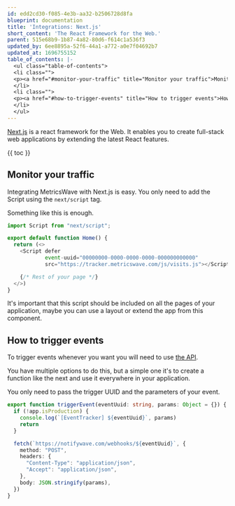 ```yaml
---
id: edd2cd30-f085-4e3b-aa32-b2506728d8fa
blueprint: documentation
title: 'Integrations: Next.js'
short_content: 'The React Framework for the Web.'
parent: 515e68b9-1b87-4a82-80d6-f614c1a536f3
updated_by: 6ee8895a-52f6-44a1-a772-a0e7f04692b7
updated_at: 1696755152
table_of_contents: |-
  <ul class="table-of-contents">
  <li class="">
  <p><a href="#monitor-your-traffic" title="Monitor your traffic">Monitor your traffic</a></p>
  </li>
  <li class="">
  <p><a href="#how-to-trigger-events" title="How to trigger events">How to trigger events</a></p>
  </li>
  </ul>
---
```

[Next.js](https://nextjs.org/) is a react framework for the Web. It enables you to create full-stack web applications by
extending the latest React features.

{{ toc }}

## Monitor your traffic

Integrating MetricsWave with Next.js is easy. You only need to add the Script using the `next/script` tag.

Something like this is enough.

```typescript
import Script from "next/script";

export default function Home() {
  return (<>
    <Script defer
            event-uuid="00000000-0000-0000-0000-000000000000"
            src="https://tracker.metricswave.com/js/visits.js"></Script>

    {/* Rest of your page */}
  </>)
}
```

It's important that this script should be included on all the pages of your application, maybe you can use a layout or
extend the app from this component.

## How to trigger events

To trigger events whenever you want you will need to
use [the API](/documentation/tracking/events).

You have multiple options to do this, but a simple one it's to create a function like the next and use it everywhere in
your application.

You only need to pass the trigger UUID and the parameters of your event.

```typescript
export function triggerEvent(eventUuid: string, params: Object = {}) {
  if (!app.isProduction) {
    console.log(`[EventTracker] ${eventUuid}`, params)
    return
  }

  fetch(`https://notifywave.com/webhooks/${eventUuid}`, {
    method: "POST",
    headers: {
      "Content-Type": "application/json",
      "Accept": "application/json",
    },
    body: JSON.stringify(params),
  })
}
```